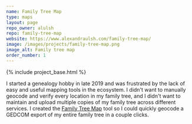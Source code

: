 ```yaml
---
name: Family Tree Map
type: maps
layout: page
repo_owner: alulsh
repo: family-tree-map
website: https://www.alexandraulsh.com/family-tree-map/
image: /images/projects/family-tree-map.png
image_alt: Family tree map
order_number: 1
---
```


{% include project_base.html %}

I started a genealogy hobby in late 2019 and was frustrated by the lack of easy and useful mapping tools in the ecosystem. I didn't want to manually geocode and verify every location in my family tree, and I didn't want to maintain and upload multiple copies of my family tree across different services. I created the [Family Tree Map](https://www.alexandraulsh.com/family-tree-map/) tool so I could quickly geocode a GEDCOM export of my entire family tree in a couple clicks.